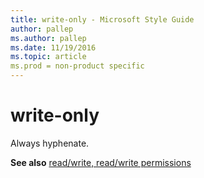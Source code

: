 ```yaml
---
title: write-only - Microsoft Style Guide
author: pallep
ms.author: pallep
ms.date: 11/19/2016
ms.topic: article
ms.prod = non-product specific
---
```


# write-only

Always hyphenate. 

**See also** [read/write, read/write permissions](/style-guide/a-z-word-list-term-collections/r/read-write-read-write-permission)
